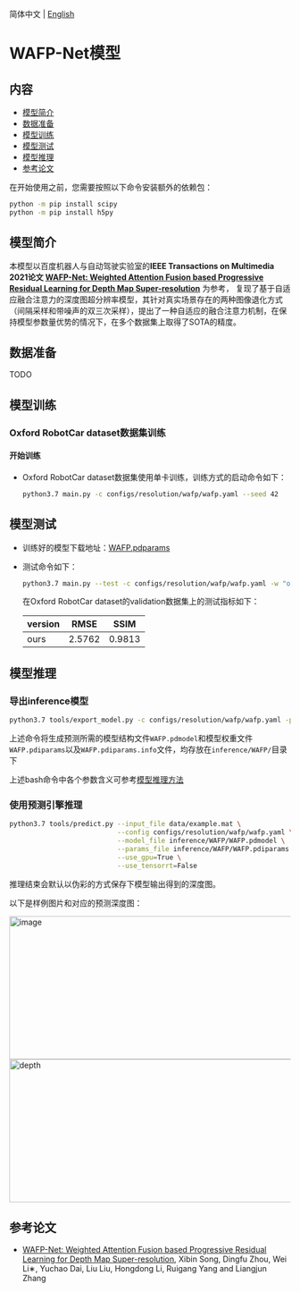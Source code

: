 简体中文 | [English](../../../en/model_zoo/resolution/wafp.md)

# WAFP-Net模型

## 内容

- [模型简介](#模型简介)
- [数据准备](#数据准备)
- [模型训练](#模型训练)
- [模型测试](#模型测试)
- [模型推理](#模型推理)
- [参考论文](#参考论文)

在开始使用之前，您需要按照以下命令安装额外的依赖包：
```bash
python -m pip install scipy
python -m pip install h5py
```

## 模型简介

本模型以百度机器人与自动驾驶实验室的**IEEE Transactions on Multimedia 2021论文 [WAFP-Net: Weighted Attention Fusion based Progressive Residual Learning for Depth Map Super-resolution](TODO)** 为参考，
复现了基于自适应融合注意力的深度图超分辨率模型，其针对真实场景存在的两种图像退化方式（间隔采样和带噪声的双三次采样），提出了一种自适应的融合注意力机制，在保持模型参数量优势的情况下，在多个数据集上取得了SOTA的精度。


## 数据准备

TODO


## 模型训练

### Oxford RobotCar dataset数据集训练

#### 开始训练

- Oxford RobotCar dataset数据集使用单卡训练，训练方式的启动命令如下：

    ```bash
    python3.7 main.py -c configs/resolution/wafp/wafp.yaml --seed 42
    ```


## 模型测试

- 训练好的模型下载地址：[WAFP.pdparams](TODO)

- 测试命令如下：

  ```bash
  python3.7 main.py --test -c configs/resolution/wafp/wafp.yaml -w "output/WAFP/WAFP_epoch_00080.pdparams"
  ```

    在Oxford RobotCar dataset的validation数据集上的测试指标如下：

  | version |  RMSE   |  SSIM   |
  | :------ | :-----: | :-----: |
  | ours    |  2.5762 |  0.9813 |

## 模型推理

### 导出inference模型

```bash
python3.7 tools/export_model.py -c configs/resolution/wafp/wafp.yaml -p data/WAFP.pdparams -o inference/WAFP
```

上述命令将生成预测所需的模型结构文件`WAFP.pdmodel`和模型权重文件`WAFP.pdiparams`以及`WAFP.pdiparams.info`文件，均存放在`inference/WAFP/`目录下

上述bash命令中各个参数含义可参考[模型推理方法](https://github.com/PaddlePaddle/PaddleVideo/blob/release/2.0/docs/zh-CN/start.md#2-%E6%A8%A1%E5%9E%8B%E6%8E%A8%E7%90%86)

### 使用预测引擎推理

```bash
python3.7 tools/predict.py --input_file data/example.mat \
                           --config configs/resolution/wafp/wafp.yaml \
                           --model_file inference/WAFP/WAFP.pdmodel \
                           --params_file inference/WAFP/WAFP.pdiparams \
                           --use_gpu=True \
                           --use_tensorrt=False
```

推理结束会默认以伪彩的方式保存下模型输出得到的深度图。

以下是样例图片和对应的预测深度图：

<img src="TODO" width = "512" height = "256" alt="image" align=center />

<img src="TODO" width = "512" height = "256" alt="depth" align=center />


## 参考论文

- [WAFP-Net: Weighted Attention Fusion based Progressive Residual Learning for Depth Map Super-resolution](TODO), Xibin Song, Dingfu Zhou, Wei Li∗, Yuchao Dai, Liu Liu, Hongdong Li, Ruigang Yang and Liangjun Zhang
